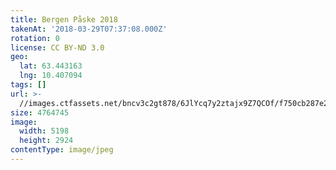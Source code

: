 ```yaml
---
title: Bergen Påske 2018
takenAt: '2018-03-29T07:37:08.000Z'
rotation: 0
license: CC BY-ND 3.0
geo:
  lat: 63.443163
  lng: 10.407094
tags: []
url: >-
  //images.ctfassets.net/bncv3c2gt878/6JlYcq7y2ztajx9Z7QCOf/f750cb287e26323daa5f1b07f6727d8f/bergen-pske-2018_40465940414_o
size: 4764745
image:
  width: 5198
  height: 2924
contentType: image/jpeg
---
```


